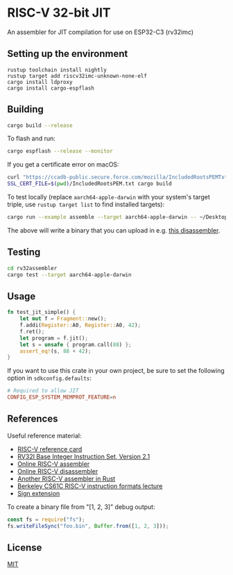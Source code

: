 # RISC-V 32-bit JIT

An assembler for JIT compilation for use on ESP32-C3 (rv32imc)

## Setting up the environment

```
rustup toolchain install nightly
rustup target add riscv32imc-unknown-none-elf
cargo install ldproxy
cargo install cargo-espflash
```

## Building

```bash
cargo build --release
```

To flash and run:

```bash
cargo espflash --release --monitor
```

If you get a certificate error on macOS:

```bash
curl "https://ccadb-public.secure.force.com/mozilla/IncludedRootsPEMTxt?TrustBitsInclude=Websites" > IncludedRootsPEM.txt
SSL_CERT_FILE=$(pwd)/IncludedRootsPEM.txt cargo build
```

To test locally (replace `aarch64-apple-darwin` with your system's target triple, use `rustup target list` to find installed targets):

```bash
cargo run --example assemble --target aarch64-apple-darwin -- ~/Desktop/test2.bin
```

The above will write a binary that you can upload in e.g. [this disassembler](https://jborza.com/riscvdasm/).

## Testing

```bash
cd rv32assembler
cargo test --target aarch64-apple-darwin
```

## Usage

```rust
fn test_jit_simple() {
	let mut f = Fragment::new();
	f.addi(Register::A0, Register::A0, 42);
	f.ret();
	let program = f.jit();
	let s = unsafe { program.call(88) };
	assert_eq!(s, 88 + 42);
}
```

If you want to use this crate in your own project, be sure to set the following option in `sdkconfig.defaults`:

```toml
# Required to allow JIT
CONFIG_ESP_SYSTEM_MEMPROT_FEATURE=n
```

## References

Useful reference material:

- [RISC-V reference card](https://github.com/jameslzhu/riscv-card/blob/master/riscv-card.pdf)
- [RV32I Base Integer Instruction Set, Version 2.1](https://five-embeddev.com/riscv-isa-manual/latest/rv32.html#)
- [Online RISC-V assembler](https://riscvasm.lucasteske.dev/#)
- [Online RISC-V disassembler](https://jborza.com/riscvdasm/)
- [Another RISC-V assembler in Rust](https://github.com/michaelmelanson/riscy)
- [Berkeley CS61C RISC-V instruction formats lecture](https://inst.eecs.berkeley.edu/~cs61c/resources/su18_lec/Lecture7.pdf)
- [Sign extension](https://en.wikipedia.org/wiki/Sign_extension)

To create a binary file from "[1, 2, 3]" debug output:

```js
const fs = require("fs");
fs.writeFileSync("foo.bin", Buffer.from([1, 2, 3]));
```

## License

[MIT](./LICENSE)
